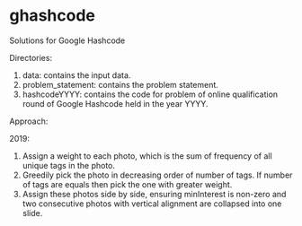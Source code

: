 # ghashcode
Solutions for Google Hashcode

Directories:
1. data: contains the input data.
2. problem_statement: contains the problem statement.
3. hashcodeYYYY: contains the code for problem of online qualification round of Google Hashcode held in the year YYYY.

Approach:

2019:

1. Assign a weight to each photo, which is the sum of frequency of all unique tags in the photo.
2. Greedily pick the photo in decreasing order of number of tags. If number of tags are equals then pick the one with greater weight.
3. Assign these photos side by side, ensuring minInterest is non-zero and two consecutive photos with vertical alignment are collapsed into one slide.
